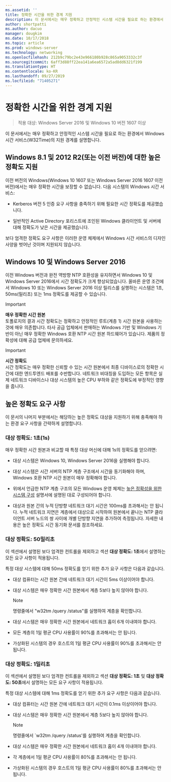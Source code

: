 ```yaml
---
ms.assetid: ''
title: 정확한 시간을 위한 경계 지원
description: 이 문서에서는 매우 정확하고 안정적인 시스템 시간을 필요로 하는 환경에서 Windows 시간(W32Time) 서비스의 지원 경계를 설명합니다.
author: shortpatti
ms.author: dacuo
manager: dougkim
ms.date: 10/17/2018
ms.topic: article
ms.prod: windows-server
ms.technology: networking
ms.openlocfilehash: 212b9c79bc2e43e966180b928c865a9053332c3f
ms.sourcegitcommit: 6aff3d88ff22ea141a6ea6572a5ad8dd6321f199
ms.translationtype: HT
ms.contentlocale: ko-KR
ms.lasthandoff: 09/27/2019
ms.locfileid: "71405271"
---
```

# <a name="support-boundary-for-high-accuracy-time"></a>정확한 시간을 위한 경계 지원

>적용 대상: Windows Server 2016 및 Windows 10 버전 1607 이상

이 문서에서는 매우 정확하고 안정적인 시스템 시간을 필요로 하는 환경에서 Windows 시간 서비스(W32Time)의 지원 경계를 설명합니다.

## <a name="high-accuracy-support-for-windows-81-and-2012-r2-or-prior"></a>Windows 8.1 및 2012 R2(또는 이전 버전)에 대한 높은 정확도 지원

이전 버전의 Windows(Windows 10 1607 또는 Windows Server 2016 1607 이전 버전)에서는 매우 정확한 시간을 보장할 수 없습니다. 다음 시스템의 Windows 시간 서비스:

-   Kerberos 버전 5 인증 요구 사항을 충족하기 위해 필요한 시간 정확도를 제공했습니다.

-   일반적인 Active Directory 포리스트에 조인된 Windows 클라이언트 및 서버에 대해 정확도가 낮은 시간을 제공했습니다.

보다 엄격한 정확도 요구 사항은 이러한 운영 체제에서 Windows 시간 서비스의 디자인 사양을 벗어난 것이며 지원되지 않습니다.

## <a name="windows-10-and-windows-server-2016"></a>Windows 10 및 Windows Server 2016

이전 Windows 버전과 완전 역방향 NTP 호환성을 유지하면서 Windows 10 및 Windows Server 2016에서 시간 정확도가 크게 향상되었습니다. 올바른 운영 조건에서 Windows 10 또는 Windows Server 2016 이상 릴리스를 실행하는 시스템은 1초, 50ms(밀리초) 또는 1ms 정확도를 제공할 수 있습니다.

>[!IMPORTANT]
>**매우 정확한 시간 원본**<br>
>토폴로지의 결과 시간 정확도는 정확하고 안정적인 루트(계층 1) 시간 원본을 사용하는 것에 매우 의존합니다. 타사 공급 업체에서 판매하는 Windows 기반 및 Windows 기반이 아닌 매우 정확한 Windows 호환 NTP 시간 원본 하드웨어가 있습니다. 제품의 정확성에 대해 공급 업체에 문의하세요.

>[!IMPORTANT]
>**시간 정확도**<br>
>시간 정확도는 매우 정확한 신뢰할 수 있는 시간 원본에서 최종 디바이스로의 정확한 시간에 대한 엔드투엔드 배포를 수반합니다. 네트워크 비대칭을 도입하는 모든 항목은 실제 네트워크 디바이스나 대상 시스템의 높은 CPU 부하와 같은 정확도에 부정적인 영향을 줍니다.

## <a name="high-accuracy-requirements"></a>높은 정확도 요구 사항

이 문서의 나머지 부분에서는 해당하는 높은 정확도 대상을 지원하기 위해 충족해야 하는 환경 요구 사항을 간략하게 설명합니다.

### <a name="target-accuracy-1-second-1s"></a>대상 정확도: 1초(1s)

매우 정확한 시간 원본과 비교할 때 특정 대상 머신에 대해 1s의 정확도를 얻으려면:

-   대상 시스템은 Windows 10, Windows Server 2016을 실행해야 합니다.

-   대상 시스템은 시간 서버의 NTP 계층 구조에서 시간을 동기화해야 하며, Windows 호환 NTP 시간 원본이 매우 정확해야 합니다.

-   위에서 언급한 NTP 계층 구조의 모든 Windows 운영 체제는 [높은 정확성을 위한 시스템 구성](configuring-systems-for-high-accuracy.md) 설명서에 설명된 대로 구성되어야 합니다.

-   대상과 원본 간의 누적 단방향 네트워크 대기 시간은 100ms를 초과해서는 안 됩니다. 누적 네트워크 지연은 계층에서 대상으로 시작하여 원본에서 끝나는 NTP 클라이언트 서버 노드의 쌍 사이에 개별 단방향 지연을 추가하여 측정됩니다. 자세한 내용은 높은 정확도 시간 동기화 문서를 참조하세요.

### <a name="target-accuracy-50-milliseconds"></a>대상 정확도: 50밀리초

이 섹션에서 설명된 보다 엄격한 컨트롤을 제외하고 섹션 **대상 정확도: 1초**에서 설명하는 모든 요구 사항이 적용됩니다.

특정 대상 시스템에 대해 50ms 정확도를 얻기 위한 추가 요구 사항은 다음과 같습니다.

-   대상 컴퓨터는 시간 원본 간에 네트워크 대기 시간이 5ms 이상이어야 합니다.

-   대상 시스템은 매우 정확한 시간 원본에서 계층 5보다 높지 않아야 합니다.

    >[!Note]
    >명령줄에서 "w32tm /query /status"를 실행하여 계층을 확인합니다.

-   대상 시스템은 매우 정확한 시간 원본에서 네트워크 홉이 6개 이내여야 합니다.

-   모든 계층의 1일 평균 CPU 사용률이 90%를 초과해서는 안 됩니다.

-   가상화된 시스템의 경우 호스트의 1일 평균 CPU 사용률이 90%를 초과해서는 안 됩니다.

### <a name="target-accuracy-1-millisecond"></a>대상 정확도: 1밀리초

이 섹션에서 설명된 보다 엄격한 컨트롤을 제외하고 섹션 **대상 정확도: 1초** 및 **대상 정확도: 50초**에서 설명하는 모든 요구 사항이 적용됩니다.

특정 대상 시스템에 대해 1ms 정확도를 얻기 위한 추가 요구 사항은 다음과 같습니다.

-   대상 컴퓨터는 시간 원본 간에 네트워크 대기 시간이 0.1ms 이상이어야 합니다.

-   대상 시스템은 매우 정확한 시간 원본에서 계층 5보다 높지 않아야 합니다.

    >[!Note]
    >명령줄에서 `w32tm /query /status'를 실행하여 계층을 확인합니다.

-   대상 시스템은 매우 정확한 시간 원본에서 네트워크 홉이 4개 이내여야 합니다.

-   각 계층에서 1일 평균 CPU 사용률이 80%를 초과해서는 안 됩니다.

-   가상화된 시스템의 경우 호스트의 1일 평균 CPU 사용률이 80%를 초과해서는 안 됩니다.
